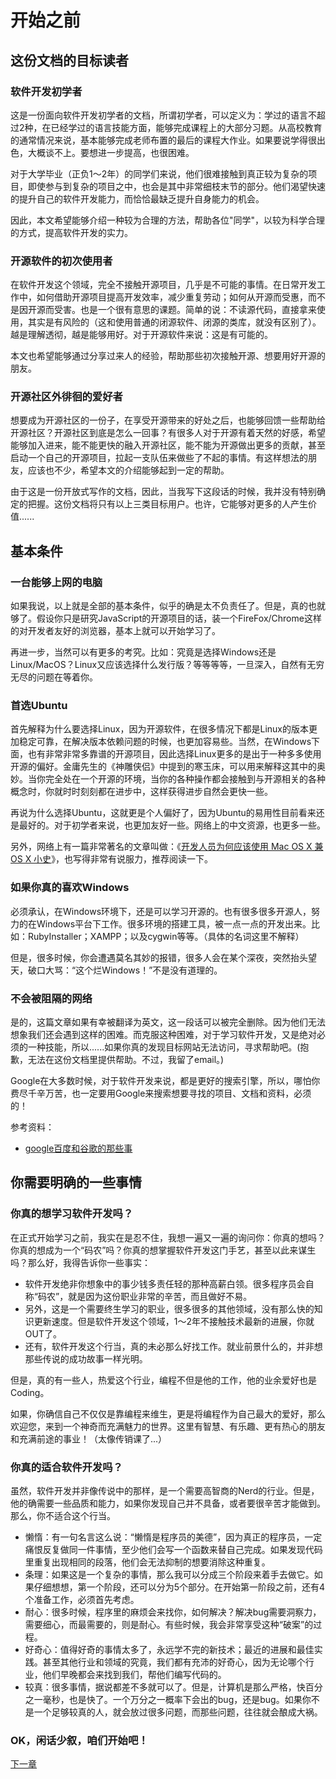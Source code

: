 # 开始之前

<!-- toc -->

## 这份文档的目标读者

### 软件开发初学者

这是一份面向软件开发初学者的文档，所谓初学者，可以定义为：学过的语言不超过2种，在已经学过的语言技能方面，能够完成课程上的大部分习题。从高校教育的通常情况来说，基本能够完成老师布置的最后的课程大作业。如果要说学得很出色，大概谈不上。要想进一步提高，也很困难。

对于大学毕业（正负1～2年）的同学们来说，他们很难接触到真正较为复杂的项目，即使参与到复杂的项目之中，也会是其中非常细枝末节的部分。他们渴望快速的提升自己的软件开发能力，而恰恰最缺乏提升自身能力的机会。

因此，本文希望能够介绍一种较为合理的方法，帮助各位"同学"，以较为科学合理的方式，提高软件开发的实力。

### 开源软件的初次使用者

在软件开发这个领域，完全不接触开源项目，几乎是不可能的事情。在日常开发工作中，如何借助开源项目提高开发效率，减少重复劳动；如何从开源而受惠，而不是因开源而受害。也是一个很有意思的课题。简单的说：不读源代码，直接拿来使用，其实是有风险的（这和使用普通的闭源软件、闭源的类库，就没有区别了）。越是理解透彻，越是能够用好。对于开源软件来说：这是有可能的。

本文也希望能够通过分享过来人的经验，帮助那些初次接触开源、想要用好开源的朋友。

### 开源社区外徘徊的爱好者

想要成为开源社区的一份子，在享受开源带来的好处之后，也能够回馈一些帮助给开源社区？开源社区到底是怎么一回事？有很多人对于开源有着天然的好感，希望能够加入进来，能不能更快的融入开源社区，能不能为开源做出更多的贡献，甚至启动一个自己的开源项目，拉起一支队伍来做些了不起的事情。有这样想法的朋友，应该也不少，希望本文的介绍能够起到一定的帮助。

由于这是一份开放式写作的文档，因此，当我写下这段话的时候，我并没有特别确定的把握。这份文档将只有以上三类目标用户。也许，它能够对更多的人产生价值......

## 基本条件

### 一台能够上网的电脑

如果我说，以上就是全部的基本条件，似乎的确是太不负责任了。但是，真的也就够了。假设你只是研究JavaScript的开源项目的话，装一个FireFox/Chrome这样的对开发者友好的浏览器，基本上就可以开始学习了。

再进一步，当然可以有更多的考究。比如：究竟是选择Windows还是Linux/MacOS？Linux又应该选择什么发行版？等等等等，一旦深入，自然有无穷无尽的问题在等着你。

### 首选Ubuntu

首先解释为什么要选择Linux，因为开源软件，在很多情况下都是Linux的版本更加稳定可靠，在解决版本依赖问题的时候，也更加容易些。当然，在Windows下面，也有非常非常多靠谱的开源项目，因此选择Linux更多的是出于一种多多使用开源的偏好。金庸先生的《神雕侠侣》中提到的寒玉床，可以用来解释这其中的奥妙。当你完全处在一个开源的环境，当你的各种操作都会接触到与开源相关的各种概念时，你就时时刻刻都在进步中，这样获得进步自然会更快一些。

再说为什么选择Ubuntu，这就更是个人偏好了，因为Ubuntu的易用性目前看来还是最好的。对于初学者来说，也更加友好一些。网络上的中文资源，也更多一些。

另外，网络上有一篇非常著名的文章叫做：《[开发人员为何应该使用 Mac OS X 兼 OS X 小史](http://blog.youxu.info/2010/02/28/why-mac-os-x-for-programmers/)》，也写得非常有说服力，推荐阅读一下。

### 如果你真的喜欢Windows

必须承认，在Windows环境下，还是可以学习开源的。也有很多很多开源人，努力的在Windows平台下工作。很多环境的搭建工具，被一点一点的开发出来。比如：RubyInstaller；XAMPP；以及cygwin等等。（具体的名词这里不解释）

但是，很多时候，你会遭遇莫名其妙的报错，很多人会在某个深夜，突然抬头望天，破口大骂：“这个烂Windows！”不是没有道理的。

### 不会被阻隔的网络

是的，这篇文章如果有幸被翻译为英文，这一段话可以被完全删除。因为他们无法想象我们还会遇到这样的困难。而克服这种困难，对于学习软件开发，又是绝对必须的一种技能，所以......如果你真的发现目标网站无法访问，寻求帮助吧。(抱歉，无法在这份文档里提供帮助。不过，我留了email。)

Google在大多数时候，对于软件开发来说，都是更好的搜索引擎，所以，哪怕你费尽千辛万苦，也一定要用Google来搜索想要寻找的项目、文档和资料，必须的！

参考资料：
* [google百度和谷歌的那些事](http://blog.devep.net/virushuo/2010/01/14/blog56google_blogtinyfool_1_go.html)

## 你需要明确的一些事情

### 你真的想学习软件开发吗？

在正式开始学习之前，我实在是忍不住，我想一遍又一遍的询问你：你真的想吗？你真的想成为一个“码农”吗？你真的想掌握软件开发这门手艺，甚至以此来谋生吗？那么好，我得告诉你一些事实：

* 软件开发绝非你想象中的事少钱多责任轻的那种高薪白领。很多程序员会自称“码农”，就是因为这份职业非常的辛苦，而且做好不易。
* 另外，这是一个需要终生学习的职业，很多很多的其他领域，没有那么快的知识更新速度。但是软件开发这个领域，1～2年不接触技术最新的进展，你就OUT了。
* 还有，软件开发这个行当，真的未必那么好找工作。就业前景什么的，并非想那些传说的成功故事一样光明。

但是，真的有一些人，热爱这个行业，编程不但是他的工作，他的业余爱好也是Coding。

如果，你确信自己不仅仅是靠编程来维生，更是将编程作为自己最大的爱好，那么欢迎您，来到一个神奇而充满魅力的世界。这里有智慧、有乐趣、更有热心的朋友和充满前途的事业！（太像传销课了...）

### 你真的适合软件开发吗？

虽然，软件开发并非像传说中的那样，是一个需要高智商的Nerd的行业。但是，他的确需要一些品质和能力，如果你发现自己并不具备，或者要很辛苦才能做到。那么，你不适合这个行当。

* 懒惰：有一句名言这么说：“懒惰是程序员的美德”，因为真正的程序员，一定痛恨反复做同一件事情，至少他们会写一个函数来替自己完成。如果发现代码里重复出现相同的段落，他们会无法抑制的想要消除这种重复。
* 条理：如果这是一个复杂的事情，那么我可以分成三个阶段来着手去做它。如果仔细想想，第一个阶段，还可以分为5个部分。在开始第一阶段之前，还有4个准备工作，必须首先考虑。
* 耐心：很多时候，程序里的麻烦会来找你，如何解决？解决bug需要洞察力，需要细心，而最需要的，则是耐心。有些时候，我会非常享受这种“破案”的过程。
* 好奇心：值得好奇的事情太多了，永远学不完的新技术；最近的进展和最佳实践。甚至其他行业和领域的究竟，我们都有充沛的好奇心，因为无论哪个行业，他们早晚都会来找到我们，帮他们编写代码的。
* 较真：很多事情，据说都差不多就可以了。但是，计算机是那么严格，快百分之一毫秒，也是快了。一个万分之一概率下会出的bug，还是bug。如果你不是一个足够较真的人，就会放过很多问题，而那些问题，往往就会酿成大祸。

### OK，闲话少叙，咱们开始吧！

[下一章](Start.md)